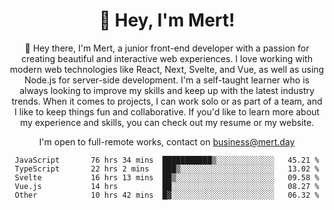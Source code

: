 <div align="center">
  <h1 align="center">👋 Hey, I'm Mert! </h1>
<p>
 🎉 Hey there, I'm Mert, a junior front-end developer with a passion for creating beautiful and interactive web experiences. I love working with modern web technologies like React, Next, Svelte, and Vue, as well as using Node.js for server-side development. I'm a self-taught learner who is always looking to improve my skills and keep up with the latest industry trends. When it comes to projects, I can work solo or as part of a team, and I like to keep things fun and collaborative. If you'd like to learn more about my experience and skills, you can check out my resume or my website.
</p>

  I'm open to full-remote works, contact on [business@mert.day](mailto:business@mert.day) 
  
<!--START_SECTION:waka-->

```text
JavaScript       76 hrs 34 mins  ███████████▒░░░░░░░░░░░░░   45.21 %
TypeScript       22 hrs 2 mins   ███▒░░░░░░░░░░░░░░░░░░░░░   13.02 %
Svelte           16 hrs 13 mins  ██▒░░░░░░░░░░░░░░░░░░░░░░   09.58 %
Vue.js           14 hrs          ██░░░░░░░░░░░░░░░░░░░░░░░   08.27 %
Other            10 hrs 42 mins  █▓░░░░░░░░░░░░░░░░░░░░░░░   06.32 %
```

<!--END_SECTION:waka-->

<!--
I inspired from https://github.com/noirrs
You can check his page too!

Mert Doğu - Front-end Developer - mert.day
--> 
